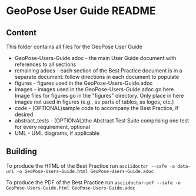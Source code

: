 # GeoPose User Guide README

## Content

This folder contains all files for the GeoPose User Guide

* GeoPose-Users-Guide.adoc - the main User Guide document with references to all sections
* remaining adocs - each section of the Best Practice document is in a separate document: follow directions in each document to populate
* figures - figures used in the GeoPose-Users-Guide.adoc
* images - images used in the GeoPose-Users-Guide.adoc go here. Image files for figures go in the "figures" directory. Only place in here images not used in figures (e.g., as parts of tables, as logos, etc.)
* code - (OPTIONAL)sample code to accompany the Best Practice, if desired
* abstract_tests - (OPTIONAL)the Abstract Test Suite comprising one test for every requirement, optional
* UML - UML diagrams, if applicable

## Building

To produce the HTML of the Best Practice run `asciidoctor --safe -a data-uri -o
GeoPose-Users-Guide.html GeoPose-Users-Guide.adoc`

To produce the PDF of the Best Practice run `asciidoctor-pdf --safe -o
GeoPose-Users-Guide.html GeoPose-Users-Guide.adoc`
